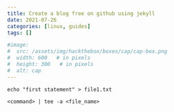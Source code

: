 ```yaml
---
title: Create a blog free on github using jekyll
date: 2021-07-26
categories: [linux, guides]
tags: []

#image:
#  src: /assets/img/hackthebox/boxes/cap/cap-box.png
#  width: 600   # in pixels
#  height: 300   # in pixels
#  alt: cap
---
```


```
echo "first statement" > file1.txt
```
```
<command> | tee -a <file_name>
```

